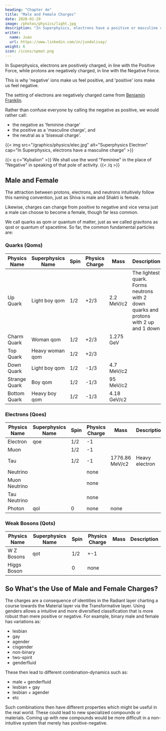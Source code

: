 ```yaml
---
heading: "Chapter 4e"
title: "Male and Female Charges"
date: 2020-01-29
image: /photos/physics/light.jpg
description: "In Superphysics, electrons have a positive or masculine charge while protons have a negative or feminine charge"
writer:
  name: Juan
  url: https://www.linkedin.com/in/jundalisay/
weight: 6
icon: /icons/spmat.png
---
```



In Superphysics, electrons are positively charged, in line with the Positive Force, while protons are negatively charged, in line with the Negative Force.

This is why 'negative' ions make us feel positive, and 'positive' ions make us feel negative.

The setting of electrons are negatively charged came from [Benjamin Franklin](https://whyy.org/articles/does-our-confusing-electrical-nomenclature-start-with-ben-franklins-theory).

 <!-- who made a mistake when he called electrons as negative.  -->

Rather than confuse everyone by calling the negative as positive, we would rather call:
- the negative as 'feminine charge'
- the positive as a 'masculine charge', and
- the neutral as a 'bisexual charge'.


{{< img src="/graphics/physics/elec.jpg" alt="Superphysics Electron" cap="In Superphysics, electrons have a masculine charge" >}}


{{< q c="Kybalion" >}}
We shall use the word "Feminine" in the place of "Negative" in speaking of that pole of activity.
{{< /q >}}


## Male and Female

The attraction between protons, electrons, and neutrons intuitively follow this naming convention, just as Shiva is male and Shakti is female. 

Likewise, charges can change from positive to negative and vice versa just a male can choose to become a female, though far less common.

We call quarks as qom or quantum of matter, just as we called gravitons as qost or quantum of spacetime. So far, the common fundamental particles are:


### Quarks (Qoms)

| Physics Name | Superphysics Name | Spin | Physics Charge | Mass | Description |
| --- | --- | --- | --- | --- | --- |
| Up Quark | Light boy qom | 1/2 | +2/3 | 2.2 MeV/c2 | The lightest quark. <br>Forms neutrons with 2 down quarks and<br> protons with 2 up and 1 down |
| Charm Quark | Woman qom | 1/2 | +2/3 | 1.275 GeV |  |
| Top Quark | Heavy woman qom | 1/2 | +2/3 |  |  |
| Down Quark | Light boy qom | 1/2 | -1/3 | 4.7 MeV/c2 |  |
| Strange Quark | Boy qom | 1/2 | -1/3 | 95 MeV/c2 |  |
| Bottom Quark | Heavy boy qom | 1/2 | -1/3 | 4.18 GeV/c2 |  |


### Electrons (Qoes)

| Physics Name | Superphysics Name | Spin | Physics Charge | Mass | Description |
| --- | --- | --- | --- | --- | --- |
| Electron | qoe | 1/2 | -1 |  |  |
| Muon |  | 1/2 | -1 |  | |
| Tau |  | 1/2 | -1 | 1776.86 MeV/c2 | Heavy electron |
| Neutrino | |  | none |  |  |
| Muon Neutrino | |  | none |  |  |
| Tau Neutrino | |  | none |  |  |
| Photon | qol | 0 | none | none |  |


### Weak Bosons (Qots)

| Physics Name | Superphysics Name | Spin | Physics Charge | Mass | Description |
| --- | --- | --- | --- | --- | --- |
| W Z Bosons | qot | 1/2 | +-1 | |  |
| Higgs Boson |  | 0 | none |  |  |


<!-- Particle | Superphysics Name |  Description
--- | --- | ---
Ion | ? | Charged atoms


No nneed for fermions 

Lepton Class | Pre-Radiants |   
Electron | Qoe | Male Charge
Muon | Heavy Electron |  
Tau | 


Boundaries | Boson Class
Photons | Qol | 
W Boson | 
Z Boson | 
 -->



<!-- Fermion Class | Radiant Class |  -->

<!--  
- Transformative Class 
	- Higher Transformative Subclass
		- ? Neutrino
	- Lower Transformative Subclass	
  	- Qot (Neutron)  
- Material Class
	- Higher Material Subclass (Mesons)
	  - HM1 (Pions)
	  - HM2 (Kaons)  
	- Lower Material Subclass (Baryon)
	  - Qom (Quarks)
	  -  -->

<!-- In Superphysics, we name them differently. We get rid of Boson and Fermion Classes. Instead we use Boundary Particles:
- MB for W Boson
- TB for Z Boson
- RB for Photons


Superphyics Names | . | Physics Names
--- | :---: | ---:
**AETHERAL BOUNDARY** | AB |  
**Aethereal Class** | **Upper Aethereal Subclass**
. | qoi (Idea) | 
. | **Lower Aethereal Subclass**
. | qoth (Thought) | 
**SPACETIME BOUNDARY** | Qop |  
**Spacetime Class** | **Upper Spacetime Subclass**
. | Qov | Supermassive Black Hole (Quasar)
. | **Lower Spacetime Subclass**
. | Qost | Dark Matter (Galaxy)
**RADIANT BOUNDARY** | Qol | Photon 
**Radiant Class** | **Upper Radiant Subclass**
. | ? | Neutrino
. | **Lower Radiant Subclass**
. | Qot | Neutron
**TRANSFORMATIVE BOUNDARY** | TB | Z Boson 
**Transformative Class** | **Upper Transformative Subclass**
. | ? | Neutrino
. | **Lower Transformative Subclass**	
. | Qot | Neutron
**MATERIAL BOUNDARY** | MB | W Boson 
**Material Class** | **Upper Material Subclass** | Mesons
. | ? | 
. | **Lower Material Subclass**
. | Qom | Quark -->


<!-- . | Higher Material Subclass |  | Meson Class 
. | . | | Pions 
. | . | | Kaons  
. | Lower Materials | | Baryon Class 
. | . |  |   -->


## So What's the Use of Male and Female Charges? 

The charges are a consequence of identities in the Radiant layer charting a course towards the Material layer via the Transformative layer. Using genders allows a intuitive and more diversified classification that is more robust than mere positive or negative. For example, binary male and female has variations as:

- lesbian
- gay
- agender
- cisgender
- non-binary
- two-spirit
- genderfluid    

These then lead to different combination-dynamics such as:

- male + genderfluid
- lesbian + gay
- lesbian + agender
- etc

Such combinations then have different properties which might be useful in the real world. These could lead to new specialized compounds or materials. Coming up with new compounds would be more difficult in a non-intuitive system that merely has positive-negative. 


<!-- ## Quantum of Electricity 

As you can see, we call electron a (female) qoe [pronouncued "khoe"], and the tau a heavy qoe. We can replace all arbitrary names with this more natural system.
 -->